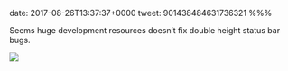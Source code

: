 date: 2017-08-26T13:37:37+0000
tweet: 901438484631736321
%%%

Seems huge development resources doesn’t fix double height status bar bugs.

![](DIKNhPKXoAAdL-i.jpg)
